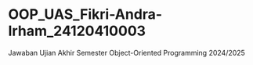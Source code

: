 # OOP_UAS_Fikri-Andra-Irham_24120410003
Jawaban Ujian Akhir Semester Object-Oriented Programming 2024/2025
